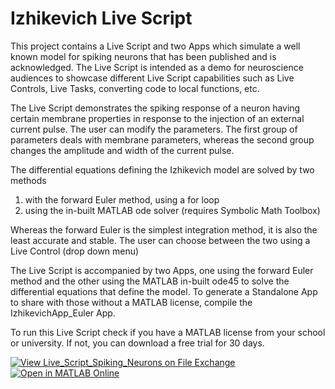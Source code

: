 # Izhikevich Live Script

This project contains a Live Script and two Apps which simulate a well known model for spiking neurons that has been published and is acknowledged. The Live Script is intended as a demo for neuroscience audiences to showcase different Live Script capabilities such as Live Controls, Live Tasks, converting code to local functions, etc.

The Live Script demonstrates the spiking response of a neuron having certain membrane properties in response to the injection of an external current pulse. The user can modify the parameters. The first group of parameters deals with membrane parameters, whereas the second group changes the amplitude and width of the current pulse. 

The differential equations defining the Izhikevich model are solved by two methods 
1) with the forward Euler method, using a for loop
2) using the in-built MATLAB ode solver (requires Symbolic Math Toolbox)

Whereas the forward Euler is the simplest integration method, it is also the least accurate and stable. The user can choose between the two using a Live Control (drop down menu)

The Live Script is accompanied by two Apps, one using the forward Euler method and the other using the MATLAB in-built ode45 to solve the differential equations that define the model. To generate a Standalone App to share with those without a MATLAB license, compile the IzhikevichApp_Euler App.

To run this Live Script check if you have a MATLAB license from your school or university. If not, you can download a free trial for 30 days.

[![View Live_Script_Spiking_Neurons on File Exchange](https://www.mathworks.com/matlabcentral/images/matlab-file-exchange.svg)](https://www.mathworks.com/matlabcentral/fileexchange/86198-live_script_spiking_neurons)
[![Open in MATLAB Online](https://www.mathworks.com/images/responsive/global/open-in-matlab-online.svg)](https://matlab.mathworks.com/open/github/v1?repo=mathworks/Live_Script_Spiking_Neurons)
